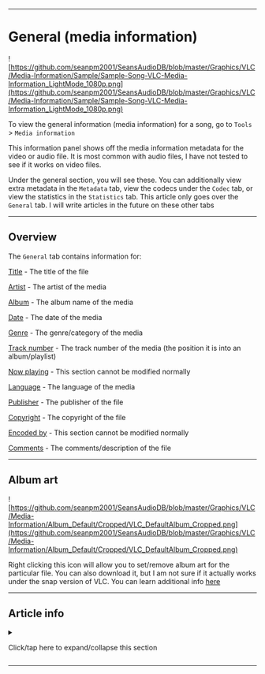 
***

# General (media information)

![https://github.com/seanpm2001/SeansAudioDB/blob/master/Graphics/VLC/Media-Information/Sample/Sample-Song-VLC-Media-Information_LightMode_1080p.png](https://github.com/seanpm2001/SeansAudioDB/blob/master/Graphics/VLC/Media-Information/Sample/Sample-Song-VLC-Media-Information_LightMode_1080p.png)

To view the general information (media information) for a song, go to `Tools` > `Media information`

This information panel shows off the media information metadata for the video or audio file. It is most common with audio files, I have not tested to see if it works on video files.

Under the general section, you will see these. You can additionally view extra metadata in the `Metadata` tab, view the codecs under the `Codec` tab, or view the statistics in the `Statistics` tab. This article only goes over the `General` tab. I will write articles in the future on these other tabs

***

## Overview

The `General` tab contains information for:

[Title]() - The title of the file

[Artist]() - The artist of the media

[Album](https://github.com/seanpm2001/SeansAudioDB/wiki/Album-art-collection/) - The album name of the media

[Date](https://github.com/seanpm2001/SeansAudioDB/wiki/Date) - The date of the media

[Genre]() - The genre/category of the media

[Track number]() - The track number of the media (the position it is into an album/playlist)

[Now playing]() - This section cannot be modified normally

[Language]() - The language of the media

[Publisher]() - The publisher of the file

[Copyright]() - The copyright of the file

[Encoded by]() - This section cannot be modified normally

[Comments]() - The comments/description of the file

***

## Album art

![https://github.com/seanpm2001/SeansAudioDB/blob/master/Graphics/VLC/Media-Information/Album_Default/Cropped/VLC_DefaultAlbum_Cropped.png](https://github.com/seanpm2001/SeansAudioDB/blob/master/Graphics/VLC/Media-Information/Album_Default/Cropped/VLC_DefaultAlbum_Cropped.png)

Right clicking this icon will allow you to set/remove album art for the particular file. You can also download it, but I am not sure if it actually works under the snap version of VLC. You can learn additional info [here](https://github.com/seanpm2001/SeansAudioDB/wiki/Album-art-collection/)

***

## Article info

<details><summary><p>Click/tap here to expand/collapse this section</p></summary>

**Article version:** `1 (2021, Sunday, November 7th at 4:54 pm)`

**Line count (including blank lines and compiler line):** `73`

**File type:** `Markdown document (*.md *.mkd *.mdown *.markdown)`

**Article language:** `English (US) / Markdown / HTML5`

**All times are UTC-7 (PDT/Pacific Time)**

**You may need special rendering support for the `<dropdown>` HTML tag being used in this document**

</details>

***

